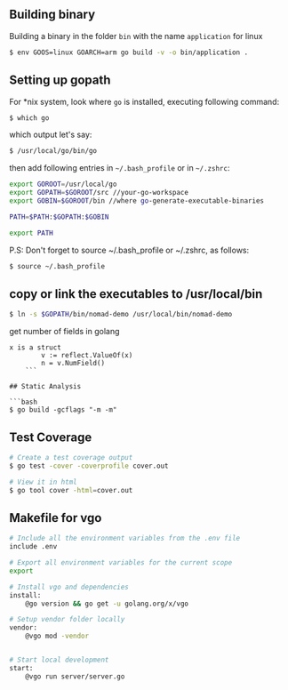 ## Building binary
Building a binary in the folder `bin` with the name `application` for linux


```bash
$ env GOOS=linux GOARCH=arm go build -v -o bin/application .
```

## Setting up gopath
For *nix system, look where `go` is installed, executing following command:

```bash
$ which go
```
which output let's say:

```bash
$ /usr/local/go/bin/go
```
then add following entries in `~/.bash_profile` or in `~/.zshrc`:

```bash
export GOROOT=/usr/local/go
export GOPATH=$GOROOT/src //your-go-workspace
export GOBIN=$GOROOT/bin //where go-generate-executable-binaries

PATH=$PATH:$GOPATH:$GOBIN

export PATH
```

P.S: Don't forget to source ~/.bash_profile or ~/.zshrc, as follows:
```bash
$ source ~/.bash_profile
```

## copy or link the executables to /usr/local/bin

```bash
$ ln -s $GOPATH/bin/nomad-demo /usr/local/bin/nomad-demo
```


get number of fields in golang
``` 
x is a struct
		v := reflect.ValueOf(x)
		n = v.NumField() 
    ```

## Static Analysis

```bash
$ go build -gcflags "-m -m"
```

## Test Coverage 

```bash
# Create a test coverage output
$ go test -cover -coverprofile cover.out

# View it in html
$ go tool cover -html=cover.out
```

## Makefile for vgo

```bash
# Include all the environment variables from the .env file
include .env

# Export all environment variables for the current scope
export

# Install vgo and dependencies
install:
	@go version && go get -u golang.org/x/vgo

# Setup vendor folder locally
vendor:
	@vgo mod -vendor


# Start local development
start:
	@vgo run server/server.go
```
